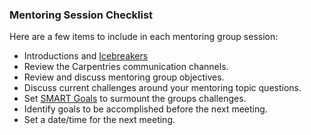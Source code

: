 ### Mentoring Session Checklist

Here are a few items to include in each mentoring group session:

+ Introductions and [Icebreakers](https://www.thebalance.com/fun-ice-breaker-questions-1918413) 
+ Review the Carpentries communication channels.
+ Review and discuss mentoring group objectives.
+ Discuss current challenges around your mentoring topic questions. 
+ Set [SMART Goals](http://www.hr.virginia.edu/uploads/documents/media/Writing_SMART_Goals.pdf) to surmount the groups challenges.
+ Identify goals to be accomplished before the next meeting.
+ Set a date/time for the next meeting.
